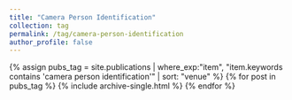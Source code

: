 ```yaml
---
title: "Camera Person Identification"
collection: tag
permalink: /tag/camera-person-identification
author_profile: false
---
```

{% assign pubs_tag = site.publications | where_exp:"item", "item.keywords contains 'camera person identification'" | sort: "venue" %}
{% for post in pubs_tag %}
  {% include archive-single.html %}
{% endfor %}